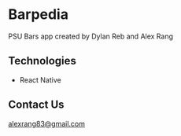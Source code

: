 # Barpedia
PSU Bars app created by Dylan Reb and Alex Rang

## Technologies
* React Native

## Contact Us
alexrang83@gmail.com
